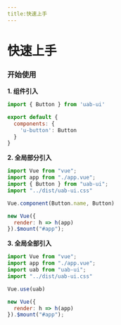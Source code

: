 ```yaml
---
title:快速上手
---
```


# 快速上手

### 开始使用

**1. 组件引入**

```js
import { Button } from 'uab-ui'

export default {
  components: {
    'u-button': Button
  }
}
```

**2. 全局部分引入**

```js
import Vue from "vue";
import app from "./app.vue";
import { Button } from "uab-ui";
import "../dist/uab-ui.css"

Vue.component(Button.name, Button)

new Vue({
  render: h => h(app)
}).$mount("#app");
```

**3. 全局全部引入**

```js
import Vue from "vue";
import app from "./app.vue";
import uab from "uab-ui";
import "../dist/uab-ui.css"

Vue.use(uab)

new Vue({
  render: h => h(app)
}).$mount("#app");
```